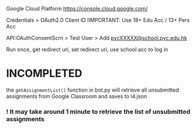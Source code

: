 Google Cloud Platform
https://console.cloud.google.com/

Credentials > OAuth2.0 Client ID
!IMPORTANT: Use 18+ Edu Acc / 13+ Pers Acc

API:OAuthConsentScrn > Test User > Add pycXXXXX@school.pyc.edu.hk

Run once, get redirect uri, set redirect uri, use school acc to log in


# INCOMPLETED

the `getAssignmentList()` function in bot.py will retrieve all unsubmitted assignments from Google Classroom and saves to l4.json

### ! It may take around 1 minute to retrieve the list of unsubmitted assignments

